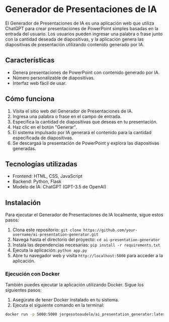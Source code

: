 # Generador de Presentaciones de IA

El Generador de Presentaciones de IA es una aplicación web que utiliza ChatGPT para crear presentaciones de PowerPoint simples basadas en la entrada del usuario. Los usuarios pueden ingresar una palabra o frase junto con la cantidad deseada de diapositivas, y la aplicación genera las diapositivas de presentación utilizando contenido generado por IA.

## Características

- Genera presentaciones de PowerPoint con contenido generado por IA.
- Número personalizable de diapositivas.
- Interfaz web fácil de usar.

## Cómo funciona

1. Visita el sitio web del Generador de Presentaciones de IA.
2. Ingresa una palabra o frase en el campo de entrada.
3. Especifica la cantidad de diapositivas que deseas en tu presentación.
4. Haz clic en el botón "Generar".
5. El sistema impulsado por IA generará el contenido para la cantidad especificada de diapositivas.
6. Se descargaá la presentación de PowerPoint y explora las diapositivas generadas.

## Tecnologías utilizadas

- Frontend: HTML, CSS, JavaScript
- Backend: Python, Flask
- Modelo de IA: ChatGPT (GPT-3.5 de OpenAI)

## Instalación

Para ejecutar el Generador de Presentaciones de IA localmente, sigue estos pasos:

1. Clona este repositorio: `git clone https://github.com/your-username/ai-presentation-generator.git`
2. Navega hasta el directorio del proyecto: `cd ai-presentation-generator`
3. Instala las dependencias necesarias: `pip install -r requirements.txt`
4. Ejecuta la aplicación: `python app.py`
5. Abre tu navegador web y visita `http://localhost:5000` para acceder a la aplicación.

### Ejecución con Docker

También puedes ejecutar la aplicación utilizando Docker. Sigue los siguientes pasos:

1. Asegúrate de tener Docker instalado en tu sistema.
2. Ejecuta el siguiente comando en la terminal:

```bash
docker run -p 5000:5000 jorgesotoaudelo/ai_presentation_generator:latest
